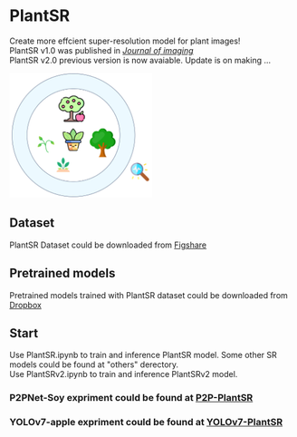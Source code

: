 # PlantSR
Create more effcient super-resolution model for plant images!    
PlantSR v1.0 was published in [*Journal of imaging*](https://www.mdpi.com/2819270)   
PlantSR v2.0 previous version is now avaiable.
Update is on making ...

<img src="assets/plants.png" alt="plantSR.png" style="width:50%;">

## Dataset
PlantSR Dataset could be downloaded from [Figshare](https://figshare.com/articles/dataset/PlantSR_Dataset/24648150)

## Pretrained models
Pretrained models trained with PlantSR dataset could be downloaded from [Dropbox](https://www.dropbox.com/scl/fo/k3xqyu3zomu3insdqydnz/h?rlkey=8mwov9xap0bwsvou0dui7drsq&dl=0)

## Start
Use PlantSR.ipynb to train and inference PlantSR model. Some other SR models could be found at "others" derectory.    
Use PlantSRv2.ipynb to train and inference PlantSRv2 model.

### P2PNet-Soy expriment could be found at [P2P-PlantSR](https://github.com/SkyCol/P2P-Soy-expriment)

### YOLOv7-apple expriment could be found at [YOLOv7-PlantSR](https://github.com/SkyCol/YOLOv7-apple-expriment) 
